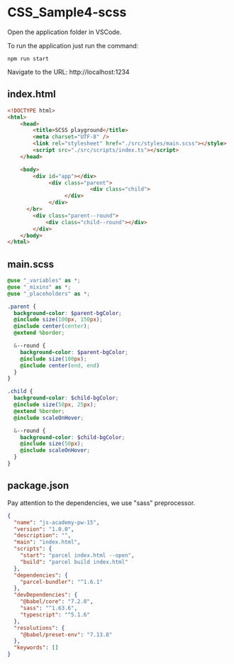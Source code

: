 # CSS_Sample4-scss

Open the application folder in VSCode.

To run the application just run the command:
```
npm run start
```

Navigate to the URL: http://localhost:1234

## index.html

```html
<!DOCTYPE html>
<html>
	<head>
		<title>SCSS playground</title>
		<meta charset="UTF-8" />
		<link rel="stylesheet" href="./src/styles/main.scss"></style>
		<script src="./src/scripts/index.ts"></script>
	</head>

	<body>
		<div id="app"></div>
		     <div class="parent">
                          <div class="child">
		          </div>
		     </div>
	  </br>
		<div class="parent--round">
			<div class="child--round"></div>
		</div>
	</body>
</html>
```


## main.scss

```scss
@use "_variables" as *;
@use "_mixins" as *;
@use "_placeholders" as *;

.parent {
  background-color: $parent-bgColor;
  @include size(100px, 150px);
  @include center(center);
  @extend %border;

  &--round {
    background-color: $parent-bgColor;
    @include size(100px);
    @include center(end, end)
  }
}

.child {
  background-color: $child-bgColor;
  @include size(50px, 25px);
  @extend %border;
  @include scaleOnHover;

  &--round {
    background-color: $child-bgColor;
    @include size(50px);
    @include scaleOnHover;
  }
}
```

## package.json

Pay attention to the dependencies, we use "sass" preprocessor.

```json
{
  "name": "js-academy-pw-15",
  "version": "1.0.0",
  "description": "",
  "main": "index.html",
  "scripts": {
    "start": "parcel index.html --open",
    "build": "parcel build index.html"
  },
  "dependencies": {
    "parcel-bundler": "^1.6.1"
  },
  "devDependencies": {
    "@babel/core": "7.2.0",
    "sass": "^1.63.6",
    "typescript": "^5.1.6"
  },
  "resolutions": {
    "@babel/preset-env": "7.13.8"
  },
  "keywords": []
}
```
